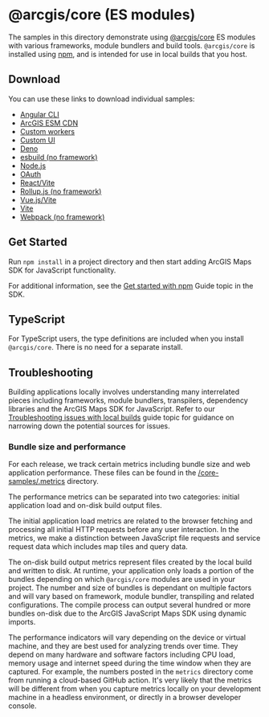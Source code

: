 # @arcgis/core (ES modules)

The samples in this directory demonstrate using [@arcgis/core](https://www.npmjs.com/package/@arcgis/core) ES modules with various frameworks, module bundlers and build tools. `@arcgis/core` is installed using [npm](https://docs.npmjs.com/downloading-and-installing-packages-locally), and is intended for use in local builds that you host.

## Download

You can use these links to download individual samples:

- [Angular CLI](https://esri.github.io/jsapi-resources/zips/core-sample-jsapi-angular-cli.zip)
- [ArcGIS ESM CDN](https://esri.github.io/jsapi-resources/zips/core-sample-jsapi-esm-cdn.zip)
- [Custom workers](https://esri.github.io/jsapi-resources/zips/core-sample-jsapi-custom-workers.zip)
- [Custom UI](https://esri.github.io/jsapi-resources/zips/core-sample-jsapi-custom-ui.zip)
- [Deno](https://esri.github.io/jsapi-resources/zips/core-sample-jsapi-deno.zip)
- [esbuild (no framework)](https://esri.github.io/jsapi-resources/zips/core-sample-esbuild.zip)
- [Node.js](https://esri.github.io/jsapi-resources/zips/core-sample-jsapi-node.zip)
- [OAuth](https://esri.github.io/jsapi-resources/zips/core-sample-jsapi-oauth.zip)
- [React/Vite](https://esri.github.io/jsapi-resources/zips/core-sample-jsapi-react.zip)
- [Rollup.js (no framework)](https://esri.github.io/jsapi-resources/zips/core-sample-rollup.zip)
- [Vue.js/Vite](https://esri.github.io/jsapi-resources/zips/core-sample-jsapi-vue.zip)
- [Vite](https://esri.github.io/jsapi-resources/zips/core-sample-jsapi-vite.zip)
- [Webpack (no framework)](https://esri.github.io/jsapi-resources/zips/core-sample-webpack.zip)

## Get Started

Run `npm install` in a project directory and then start adding ArcGIS Maps SDK for JavaScript functionality.

For additional information, see the [Get started with npm](https://developers.arcgis.com/javascript/latest/get-started-npm/#api) Guide topic in the SDK.

## TypeScript

For TypeScript users, the type definitions are included when you install `@arcgis/core`. There is no need for a separate install.

## Troubleshooting

Building applications locally involves understanding many interrelated pieces including frameworks, module bundlers, transpilers, dependency libraries and the ArcGIS Maps SDK for JavaScript. Refer to our [Troubleshooting issues with local builds](https://developers.arcgis.com/javascript/latest/troubleshooting/) guide topic for guidance on narrowing down the potential sources for issues.

### Bundle size and performance

For each release, we track certain metrics including bundle size and web application performance. These files can be found in the [/core-samples/.metrics](./.metrics/) directory. 
<!-- You can read more about how we capture this information this [README](../.github/scripts/README.md). -->

The performance metrics can be separated into two categories: initial application load and on-disk build output files.

The initial application load metrics are related to the browser fetching and processing all initial HTTP requests before any user interaction. In the metrics, we make a distinction between JavaScript file requests and service request data which includes map tiles and query data.

The on-disk build output metrics represent files created by the local build and written to disk. At runtime, your application only loads a portion of the bundles depending on which `@arcgis/core` modules are used in your project. The number and size of bundles is dependant on multiple factors and will vary based on framework, module bundler, transpiling and related configurations. The compile process can output several hundred or more bundles on-disk due to the ArcGIS JavaScript Maps SDK using dynamic imports.

The performance indicators will vary depending on the device or virtual machine, and they are best used for analyzing trends over time. They depend on many hardware and software factors including CPU load, memory usage and internet speed during the time window when they are captured. For example, the numbers posted in the `metrics` directory come from running a cloud-based GitHub action. It's very likely that the metrics will be different from when you capture metrics locally on your development machine in a headless environment, or directly in a browser developer console.

